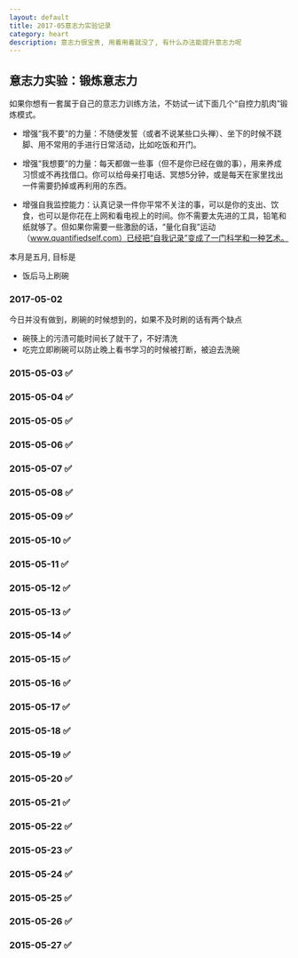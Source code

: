 ```yaml
---
layout: default
title: 2017-05意志力实验记录
category: heart
description: 意志力很宝贵, 用着用着就没了, 有什么办法能提升意志力呢
---
```


## 意志力实验：锻炼意志力

如果你想有一套属于自己的意志力训练方法，不妨试一试下面几个“自控力肌肉”锻炼模式。

* 增强“我不要”的力量：不随便发誓（或者不说某些口头禅）、坐下的时候不跷脚、用不常用的手进行日常活动，比如吃饭和开门。

* 增强“我想要”的力量：每天都做一些事（但不是你已经在做的事），用来养成习惯或不再找借口。你可以给母亲打电话、冥想5分钟，或是每天在家里找出一件需要扔掉或再利用的东西。

* 增强自我监控能力：认真记录一件你平常不关注的事，可以是你的支出、饮食，也可以是你花在上网和看电视上的时间。你不需要太先进的工具，铅笔和纸就够了。但如果你需要一些激励的话，“量化自我”运动（www.quantifiedself.com）已经把“自我记录”变成了一门科学和一种艺术。

本月是五月, 目标是

* 饭后马上刷碗 


### 2017-05-02

今日并没有做到，刷碗的时候想到的，如果不及时刷的话有两个缺点

* 碗筷上的污渍可能时间长了就干了，不好清洗
* 吃完立即刷碗可以防止晚上看书学习的时候被打断，被迫去洗碗


### 2015-05-03 ✅
### 2015-05-04 ✅
### 2015-05-05 ✅
### 2015-05-06 ✅
### 2015-05-07 ✅
### 2015-05-08 ✅
### 2015-05-09 ✅
### 2015-05-10 ✅
### 2015-05-11 ✅
### 2015-05-12 ✅
### 2015-05-13 ✅
### 2015-05-14 ✅
### 2015-05-15 ✅
### 2015-05-16 ✅
### 2015-05-17 ✅
### 2015-05-18 ✅
### 2015-05-19 ✅
### 2015-05-20 ✅
### 2015-05-21 ✅
### 2015-05-22 ✅
### 2015-05-23 ✅
### 2015-05-24 ✅
### 2015-05-25 ✅
### 2015-05-26 ✅
### 2015-05-27 ✅
